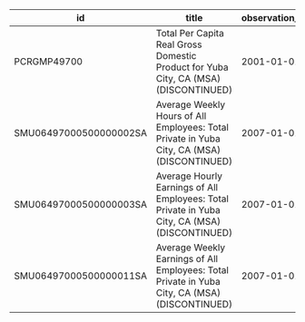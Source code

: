 | id                     | title                                                                                         | observation_start   | observation_end   |
|------------------------|-----------------------------------------------------------------------------------------------|---------------------|-------------------|
| PCRGMP49700            | Total Per Capita Real Gross Domestic Product for Yuba City, CA (MSA) (DISCONTINUED)           | 2001-01-01          | 2017-01-01        |
| SMU06497000500000002SA | Average Weekly Hours of All Employees: Total Private in Yuba City, CA (MSA) (DISCONTINUED)    | 2007-01-01          | 2022-03-01        |
| SMU06497000500000003SA | Average Hourly Earnings of All Employees: Total Private in Yuba City, CA (MSA) (DISCONTINUED) | 2007-01-01          | 2022-03-01        |
| SMU06497000500000011SA | Average Weekly Earnings of All Employees: Total Private in Yuba City, CA (MSA) (DISCONTINUED) | 2007-01-01          | 2022-03-01        |